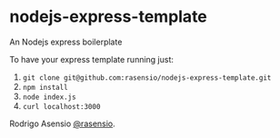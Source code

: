 # nodejs-express-template
An Nodejs express boilerplate 

To have your express template running just:

 1. `git clone git@github.com:rasensio/nodejs-express-template.git`
 2. `npm install`
 3. `node index.js`
 4. `curl localhost:3000`

Rodrigo Asensio [@rasensio](http://twitter.com/rasensio).
